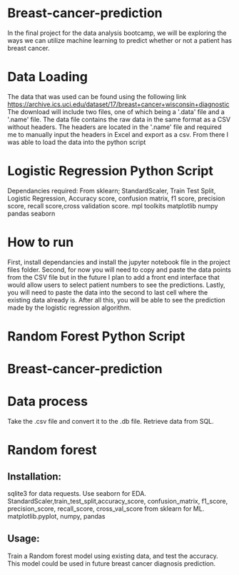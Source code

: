 
# Breast-cancer-prediction
In the final project for the data analysis bootcamp, we will be exploring the ways we can utilize machine learning to predict whether or not a patient has breast cancer. 

# Data Loading
The data that was used can be found using the following link https://archive.ics.uci.edu/dataset/17/breast+cancer+wisconsin+diagnostic
The download will include two files, one of which being a '.data' file and a '.name' file. The data file contains the raw data in the same format as a CSV without headers. The headers are located in the '.name' file and required me to manually input the headers in Excel and export as a csv.
From there I was able to load the data into the python script

# Logistic Regression Python Script
  Dependancies required: From sklearn; StandardScaler, Train Test Split, Logistic Regression, Accuracy score, confusion matrix, f1 score, precision score, recall score,cross validation score. 
  mpl toolkits
  matplotlib
  numpy
  pandas
  seaborn

  # How to run
  First, install dependancies and install the jupyter notebook file in the project files folder. Second, for now you will need to copy and paste the data points from the CSV file but in the future I plan to add a front end interface that would allow users to select patient numbers to see the predictions. Lastly, you will need to paste the data into the second to last cell where the existing data already is. After all this, you will be able to see the prediction made by the logistic regression algorithm.

  # Random Forest Python Script

# Breast-cancer-prediction 
# Data process
Take the .csv file and convert it to the .db file.
Retrieve data from SQL.
# Random forest
## Installation:
sqlite3 for data requests.
Use seaborn for EDA.
StandardScaler,train_test_split,accuracy_score, confusion_matrix, f1_score, precision_score, recall_score, cross_val_score from sklearn for ML.
matplotlib.pyplot, numpy, pandas
## Usage:
Train a Random forest model using existing data, and test the accuracy.
This model could be used in future breast cancer diagnosis prediction.

